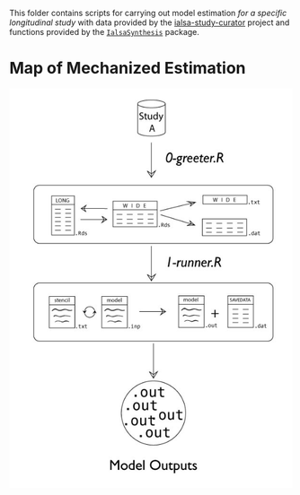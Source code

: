 This folder contains scripts for carrying out model estimation _for a specific longitudinal study_ with data provided by the [ialsa-study-curator] project and functions provided by the [`IalsaSynthesis`][IalsaSynthesis] package.


# Map of Mechanized Estimation
<img src="../../../libs/images/work-flow-diagram-auto-estimation.jpg" width="600px" />

[IalsaSynthesis]:https://github.com/IALSA/IalsaSynthesis/blob/master/README.md
[ialsa-study-curator]:https://github.com/IALSA/ialsa-study-curator/blob/master/README.md